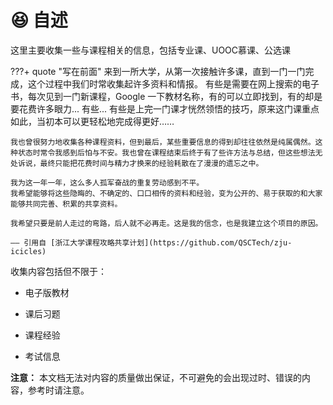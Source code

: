# :laughing: 自述

这里主要收集一些与课程相关的信息，包括专业课、UOOC慕课、公选课


???+ quote  "写在前面"
    来到一所大学，从第一次接触许多课，直到一门一门完成，这个过程中我们时常收集起许多资料和情报。
    有些是需要在网上搜索的电子书，每次见到一门新课程，Google 一下教材名称，有的可以立即找到，有的却是要花费许多眼力... 有些... 有些是上完一门课才恍然领悟的技巧，原来这门课重点如此，当初本可以更轻松地完成得更好……

    我也曾很努力地收集各种课程资料，但到最后，某些重要信息的得到却往往依然是纯属偶然。这种状态时常令我感到后怕与不安。我也曾在课程结束后终于有了些许方法与总结，但这些想法无处诉说，最终只能把花费时间与精力才换来的经验耗散在了漫漫的遗忘之中。
    
    我为这一年一年，这么多人孤军奋战的重复劳动感到不平。
    我希望能够将这些隐晦的、不确定的、口口相传的资料和经验，变为公开的、易于获取的和大家能够共同完善、积累的共享资料。
    
    我希望只要是前人走过的弯路，后人就不必再走。这是我的信念，也是我建立这个项目的原因。
    
    —— 引用自 [浙江大学课程攻略共享计划](https://github.com/QSCTech/zju-icicles)




收集内容包括但不限于：

* 电子版教材 

* 课后习题

* 课程经验

* 考试信息

  

**注意：** 本文档无法对内容的质量做出保证，不可避免的会出现过时、错误的内容，参考时请注意。